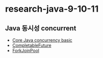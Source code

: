 # research-java-9-10-11

## Java 동시성 concurrent
* [Core Java concurrency basic](https://github.com/eugenp/tutorials/tree/master/core-java-modules/core-java-concurrency-basic)
* [CompletableFuture](completablefuture.md)
* [ForkJoinPool](forkjoinpool.md)